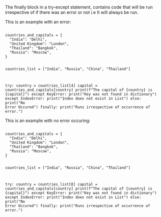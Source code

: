 The finally block in a try-except statement, contains code that will be run irrespective of if there was an error or not i.e It will always be run.


This is an example with an error:

<Editor lang="python">
<code>
countries_and_capitals = {
  "India": "Delhi",
  "United Kingdom": "London",
  "Thailand": "Bangkok",
  "Russia": "Moscow",
}

countries_list = ["India", "Russia", "China", "Thailand"]

try:
  country = countries_list[4]
  capital = countries_and_capitals[country]
  print(f"The capital of {country} is {capital}")
except KeyError:
  print("Key was not found in dictionary")
except IndexError:
  print("Index does not exist in List")
else:
  print("No Error Occured")
finally:
  print("Runs irrespective of occurrence of error.")
</code>
</Editor>

This is an example with no error occuring:

<Editor lang="python">
<code>
countries_and_capitals = {
  "India": "Delhi",
  "United Kingdom": "London",
  "Thailand": "Bangkok",
  "Russia": "Moscow",
}

countries_list = ["India", "Russia", "China", "Thailand"]

try:
  country = countries_list[0]
  capital = countries_and_capitals[country]
  print(f"The capital of {country} is {capital}")
except KeyError:
  print("Key was not found in dictionary")
except IndexError:
  print("Index does not exist in List")
else:
  print("No Error Occured")
finally:
  print("Runs irrespective of occurrence of error.")
</code>
</Editor>